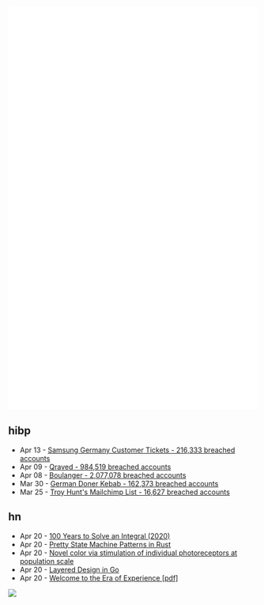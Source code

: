 ![Metrics](https://raw.githubusercontent.com/phixion/phixion/master/metrics.svg)

## hibp

<!--
for https://github.com/phixion/phixion/blob/main/.github/workflows/feeds.yml
-->
<!--START_SECTION:haveibeenpwnd-->
- Apr 13 - [Samsung Germany Customer Tickets - 216,333 breached accounts](https://haveibeenpwned.com/PwnedWebsites#SamsungGermany)
- Apr 09 - [Qraved - 984,519 breached accounts](https://haveibeenpwned.com/PwnedWebsites#Qraved)
- Apr 08 - [Boulanger - 2,077,078 breached accounts](https://haveibeenpwned.com/PwnedWebsites#Boulanger)
- Mar 30 - [German Doner Kebab - 162,373 breached accounts](https://haveibeenpwned.com/PwnedWebsites#GermanDonerKebab)
- Mar 25 - [Troy Hunt's Mailchimp List - 16,627 breached accounts](https://haveibeenpwned.com/PwnedWebsites#TroyHuntMailchimpList)
<!--END_SECTION:haveibeenpwnd-->

## hn

<!--
for https://github.com/phixion/phixion/blob/main/.github/workflows/feeds.yml
-->
<!--START_SECTION:hn-->
- Apr 20 - [100 Years to Solve an Integral (2020)](https://liorsinai.github.io/mathematics/2020/08/27/secant-mercator.html)
- Apr 20 - [Pretty State Machine Patterns in Rust](https://hoverbear.org/blog/rust-state-machine-pattern/)
- Apr 20 - [Novel color via stimulation of individual photoreceptors at population scale](https://www.science.org/doi/10.1126/sciadv.adu1052)
- Apr 20 - [Layered Design in Go](https://jerf.org/iri/post/2025/go_layered_design/)
- Apr 20 - [Welcome to the Era of Experience [pdf]](https://storage.googleapis.com/deepmind-media/Era-of-Experience%20/The%20Era%20of%20Experience%20Paper.pdf)
<!--END_SECTION:hn-->

<!--
for https://yhype.me
-->
![](https://hit.yhype.me/github/profile?user_id=13013670)
